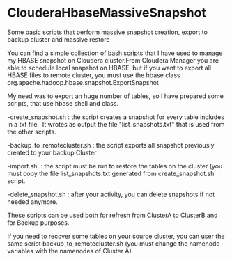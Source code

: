 # ClouderaHbaseMassiveSnapshot
Some basic scripts that perform massive snapshot creation, export to backup cluster and massive restore


You can find a simple collection of bash scripts that I have used to manage my HBASE snapshot on Cloudera cluster.From Cloudera Manager you are able to schedule local snapshot on HBASE, but if you want to export all HBASE files to remote cluster, you must use the hbase class :  org.apache.hadoop.hbase.snapshot.ExportSnapshot

My need was to export an huge number of tables, so I have prepared some scripts, that use hbase shell and class.

-create_snapshot.sh : the script creates a snapshot for every table includes in a txt file. 
It wrotes as output the file "list_snapshots.txt" that is used from the other scripts. 

-backup_to_remotecluster.sh : the script exports all snapshot previously created to your backup Cluster

-import.sh  : the script must be run to restore the tables on the cluster (you must copy the file list_snapshots.txt generated from create_snapshot.sh script. 

-delete_snapshot.sh : after your activity, you can delete snapshots if not needed anymore.


These scripts can be used both for refresh from ClusterA to ClusterB and for Backup purposes.

If you need to recover some tables on your source cluster, you can user the same script backup_to_remotecluster.sh (you must change the namenode variables with the namenodes of Cluster A).
